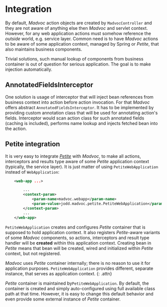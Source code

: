 # Integration

By default, *Madvoc* action objects are created by `MadvocController` and they are not aware of anything else then *Madvoc* and servlet context. However, for any web application actions must somehow reference the _outside_ world, e.g. service layer. Common need is to have *Madvoc* actions to be aware of some application context, managed by Spring or *Petite*, that also maintains business components.

Trivial solutions, such manual lookup of components from business container is out of question for serious application. The goal is to make injection automatically.

## AnnotatedFieldsInterceptor

One solution is usage of interceptor that will inject bean references from business context into action before action invocation. For that *Madvoc* offers abstract `AnnotatedFieldsInterceptor`. It has to be implemented by providing custom annotation class that will be used for annotating action's fields. Interceptor would scan action class for such annotated fields (caching is included), performs name lookup and injects fetched bean into the action.

## Petite integration

It is very easy to integrate [*Petite*](/petite/) with *Madvoc*, to make all actions, interceptors and results type aware of some *Petite* application context (typically, the service layer). It is just matter of using `PetiteWebApplication` instead of `WebApplication`:

~~~~~ xml
    <web-app ...>

    	...
		<context-param>
			<param-name>madvoc.webapp</param-name>
			<param-value>jodd.madvoc.petite.PetiteWebApplication</param-value>
		</context-param>
    	...
    </web-app>
~~~~~

`PetiteWebApplication` creates and configures *Petite* container that is supposed to hold application context. It also registers *Petite*-aware variants of some *Madvoc* components, so actions, interceptors and result type handler will be **created** within this application context. Creating bean in *Petite* means that bean will be created, wired and initialized within *Petite* context, but not registered.

*Madvoc* uses *Petite* container internally; there is no reason to use it for application purposes. `PetiteWebApplication` provides different, separate instance, that serves as application context.
{: .attn}

*Petite* container is maintained by`PetiteWebApplication`. By default, the container is created and simply auto-configured using full available class path at that time. However, it is easy to change this default behavior and even provide some external instance of *Petite* container.
